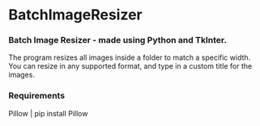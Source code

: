 # BatchImageResizer
### Batch Image Resizer - made using Python and TkInter.

The program resizes all images inside a folder to match a specific width. You can resize in any supported format, and type in a custom title for the images.

### Requirements
Pillow | pip install Pillow
